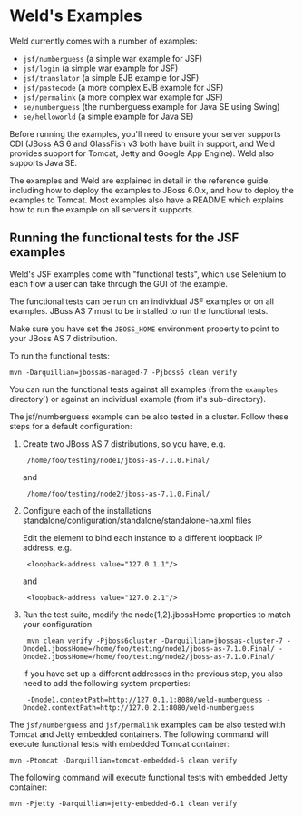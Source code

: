 Weld's Examples
===============

Weld currently comes with a number of examples:

* `jsf/numberguess` (a simple war example for JSF)
* `jsf/login` (a simple war example for JSF)
* `jsf/translator` (a simple EJB example for JSF)
* `jsf/pastecode` (a more complex EJB example for JSF)
* `jsf/permalink` (a more complex war example for JSF)
* `se/numberguess` (the numberguess example for Java SE using Swing)
* `se/helloworld` (a simple example for Java SE)

Before running the examples, you'll need to ensure your server supports CDI (JBoss AS 6 and
GlassFish v3 both have built in support, and Weld provides support for Tomcat, Jetty and
Google App Engine). Weld also supports Java SE. 

The examples and Weld are explained in detail in the reference guide, including
how to deploy the examples to JBoss 6.0.x, and how to deploy the examples to Tomcat. Most
examples also have a README which explains how to run the example on all servers it supports. 


Running the functional tests for the JSF examples
------------------------------------------------

Weld's JSF examples come with "functional tests", which use Selenium to each flow a user can take
through the GUI of the example.

The functional tests can be run on an individual JSF examples or on all examples. JBoss AS 7
must to be installed to run the functional tests. 

Make sure you have set the `JBOSS_HOME` environment property to point to your JBoss AS 7 distribution.

To run the functional tests:

    mvn -Darquillian=jbossas-managed-7 -Pjboss6 clean verify

You can run the functional tests against all examples (from the `examples` directory`) or against
an individual example (from it's sub-directory).

The jsf/numberguess example can be also tested in a cluster. Follow these steps for a default configuration:

1. Create two JBoss AS 7 distributions, so you have, e.g.

        /home/foo/testing/node1/jboss-as-7.1.0.Final/

    and    

        /home/foo/testing/node2/jboss-as-7.1.0.Final/

2. Configure each of the installations standalone/configuration/standalone/standalone-ha.xml files

    Edit the <interfaces/> element to bind each instance to a different loopback IP address, e.g.

        <loopback-address value="127.0.1.1"/>

    and

        <loopback-address value="127.0.2.1"/>
       
3. Run the test suite, modify the node{1,2}.jbossHome properties to match your configuration

        mvn clean verify -Pjboss6cluster -Darquillian=jbossas-cluster-7 -Dnode1.jbossHome=/home/foo/testing/node1/jboss-as-7.1.0.Final/ -Dnode2.jbossHome=/home/foo/testing/node2/jboss-as-7.1.0.Final/

   If you have set up a different addresses in the previous step, you also need to add the following system properties:

        -Dnode1.contextPath=http://127.0.1.1:8080/weld-numberguess -Dnode2.contextPath=http://127.0.2.1:8080/weld-numberguess

The `jsf/numberguess` and `jsf/permalink` examples can be also tested with Tomcat and Jetty embedded containers. The following command will execute functional tests with embedded Tomcat container:

    mvn -Ptomcat -Darquillian=tomcat-embedded-6 clean verify 

The following command will execute functional tests with embedded Jetty container:

    mvn -Pjetty -Darquillian=jetty-embedded-6.1 clean verify

